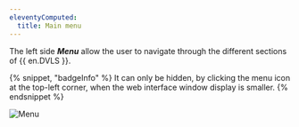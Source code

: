 ```yaml
---
eleventyComputed:
  title: Main menu
---
```

The left side ***Menu*** allow the user to navigate through the different sections of {{ en.DVLS }}.

{% snippet, "badgeInfo" %}
It can only be hidden, by clicking the menu icon at the top-left corner, when the web interface window display is smaller.
{% endsnippet %}

![Menu](https://cdnweb.devolutions.net/docs/docs_en_server_ServerOp8015.png)


